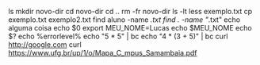 ls
mkdir novo-dir
cd novo-dir
cd ..
rm -fr novo-dir
ls -lt
less exemplo.txt
cp exemplo.txt exemplo2.txt
find aluno -name *.txt
find . -name "*.txt"
echo alguma coisa
echo $0
export MEU_NOME=Lucas
echo $MEU_NOME
echo $?
echo %errorlevel%
echo "5 * 5" | bc
echo "4 * (3 + 5)" | bc
curl http://google.com
curl https://www.ufg.br/up/1/o/Mapa_C_mpus_Samambaia.pdf
